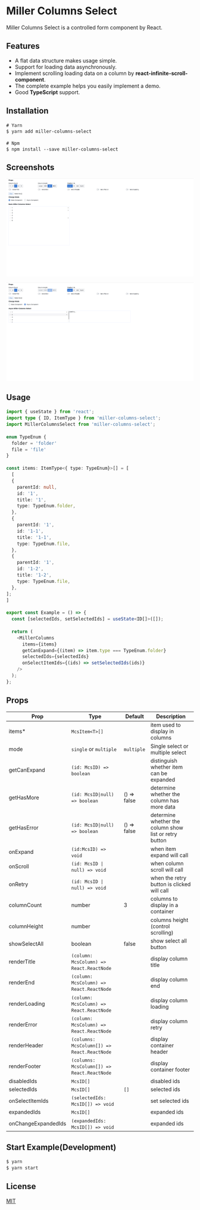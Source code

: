 # Miller Columns Select

Miller Columns Select is a controlled form component by React.

## Features

- A flat data structure makes usage simple.
- Support for loading data asynchronously.
- Implement scrolling loading data on a column by **react-infinite-scroll-component**.
- The complete example helps you easily implement a demo.
- Good **TypeScript** support.

## Installation

```
# Yarn
$ yarn add miller-columns-select

# Npm
$ npm install --save miller-columns-select
```

## Screenshots

![Basic Component](https://raw.githubusercontent.com/mints-components/miller-columns/release-v1/screenshots/basic-component.png)

![Async Component](https://raw.githubusercontent.com/mints-components/miller-columns/release-v1/screenshots/async-component.png)

## Usage

```typescript
import { useState } from 'react';
import type { ID, ItemType } from 'miller-columns-select';
import MillerColumnsSelect from 'miller-columns-select';

enum TypeEnum {
  folder = 'folder'
  file = 'file'
}

const items: ItemType<{ type: TypeEnum}>[] = [
  [
  {
    parentId: null,
    id: '1',
    title: '1',
    type: TypeEnum.folder,
  },
  {
    parentId: '1',
    id: '1-1',
    title: '1-1',
    type: TypeEnum.file,
  },
  {
    parentId: '1',
    id: '1-2',
    title: '1-2',
    type: TypeEnum.file,
  },
];
]

export const Example = () => {
  const [selectedIds, setSelectedIds] = useState<ID[]>([]);

  return (
    <MillerColumns
      items={items}
      getCanExpand={(item) => item.type === TypeEnum.folder}
      selectedIds={selectedIds}
      onSelectItemIds={(ids) => setSelectedIds(ids)}
    />
  );
};
```

## Props

| Prop                | Type                                        | Default     | Description                                            |
| ------------------- | ------------------------------------------- | ----------- | ------------------------------------------------------ |
| items\*             | `McsItem<T>[]`                              |             | item used to display in columns                        |
| mode                | `single` or `multiple`                      | `multiple`  | Single select or multiple select                       |
| getCanExpand        | `(id: McsID) => boolean`                    |             | distinguish whether item can be expanded               |
| getHasMore          | `(id: McsID\|null) => boolean`              | () => false | determine whether the column has more data             |
| getHasError         | `(id: McsID\|null) => boolean`              | () => false | determine whether the column show list or retry button |
| onExpand            | `(id:McsID) => void`                        |             | when item expand will call                             |
| onScroll            | `(id: McsID \| null) => void`               |             | when column scroll will call                           |
| onRetry             | `(id: McsID \| null) => void`               |             | when the retry button is clicked will call             |
| columnCount         | number                                      | 3           | columns to display in a container                      |
| columnHeight        | number                                      |             | columns height (control scrolling)                     |
| showSelectAll       | boolean                                     | false       | show select all button                                 |
| renderTitle         | `(column: McsColumn) => React.ReactNode`    |             | display column title                                   |
| renderEnd           | `(column: McsColumn) => React.ReactNode`    |             | display column end                                     |
| renderLoading       | `(column: McsColumn) => React.ReactNode`    |             | display column loading                                 |
| renderError         | `(column: McsColumn) => React.ReactNode`    |             | display column retry                                   |
| renderHeader        | `(columns: McsColumn[]) => React.ReactNode` |             | display container header                               |
| renderFooter        | `(columns: McsColumn[]) => React.ReactNode` |             | display container footer                               |
| disabledIds         | `McsID[]`                                   |             | disabled ids                                           |
| selectedIds         | `McsID[]`                                   | `[]`        | selected ids                                           |
| onSelectItemIds     | `(selectedIds: McsID[]) => void`            |             | set selected ids                                       |
| expandedIds         | `McsID[]`                                   |             | expanded ids                                           |
| onChangeExpandedIds | `(expandedIds: McsID[]) => void`            |             | expanded ids                                           |

## Start Example(Development)

```bash
$ yarn
$ yarn start
```

## License

[MIT](https://github.com/mintsweet/miller-columns-select/blob/master/LICENSE)
